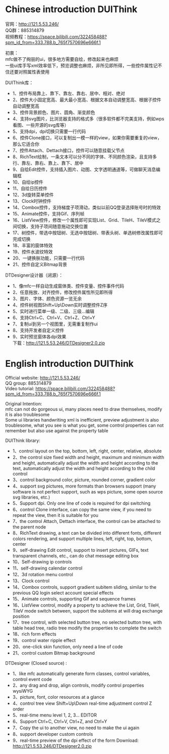 # Chinese introduction DUIThink
官网：http://121.5.53.246/   
QQ群：885314879   
视频教程：https://space.bilibili.com/322458488?spm_id_from=333.788.b_765f7570696e666f.1  

初衷：   
    mfc做不了绚丽的ui，很多地方需要自绘，修改起来也麻烦   
    一些ui库手写xml效率低下，预览调整也麻烦，非所见即所得，一些控件属性记不住还要对照属性表使用  

DUIThink库：  
- 1、控件布局靠上、靠下、靠左、靠右、居中、相对、绝对   
- 2、控件大小固定宽高、最大最小宽高、根据文本自动调整宽高、根据子控件自动调整宽高   
- 3、控件背景颜色、图片、圆角、渐变颜色   
- 4、支持svg图片，比浏览器支持的格式多（很多软件都不完美支持，例如wps看图、一些开源的svg库等）   
- 5、支持dpi，dpi切换只需要一行代码   
- 6、控件Clone接口，可以复制出一模一样的view，如果你需要重复的view，那么它适合你   
- 7、控件Attach、Dettach接口，控件可以随意挂载父节点   
- 8、RichText绘制，一条文本可以分不同的字体、不同颜色渲染，且支持多行、靠左、靠右、靠上、靠下、居中   
- 9、自绘Edit控件，支持插入图片、动图、文字透明通道等，可做聊天消息编辑框   
- 10、自绘ip控件   
- 11、自绘日历控件   
- 12、3d旋转菜单控件  
- 13、Clock时钟控件  
- 14、Combox控件，支持梯度子项滑动，类似以前QQ登录选择账号时的特效  
- 15、Animate控件，支持Gif、序列帧  
- 16、ListView控件，修改一个属性即可实现List、Grid、TileH、TileV模式之间切换，支持子项间随意拖动交换位置  
- 17、树控件，带选中按钮树、无选中按钮树、带表头树、单选树修改属性即可完成切换  
- 18、丰富的窗体特效  
- 19、控件水波纹特效  
- 20、一键换肤功能，只需要一行代码  
- 21、控件自定义Bitmap背景  

DTDesigner设计器（闭源）：  
- 1、像mfc一样自动生成窗体类、控件变量、控件事件代码  
- 2、任意拖放、对齐控件，修改控件属性所见即所得  
- 3、图片、字体、颜色资源一览无余  
- 4、控件树视图Shift+Up\Down实时调整控件Z序  
- 5、实时进行菜单一级、二级、三级...编辑  
- 6、支持Ctrl+C、Ctrl+V、Ctrl+Z、Ctrl+Y  
- 7、复制ui到另一个视图里，无需重复制作ui  
- 8、支持开发者自定义控件  
- 9、实时预览窗体各dpi效果  
下载：http://121.5.53.246/DTDesigner2.0.zip  


# English introduction DUIThink

Official website: http://121.5.53.246/  
QQ group: 885314879  
Video tutorial: https://space.bilibili.com/322458488?spm_id_from=333.788.b_765f7570696e666f.1  

Original Intention:  
mfc can not do gorgeous ui, many places need to draw themselves, modify it is also troublesome  
Some ui libraries handwriting xml is inefficient, preview adjustment is also troublesome, what you see is what you get, some control properties can not remember but also use against the property table  

DUIThink library:  
- 1、control layout on the top, bottom, left, right, center, relative, absolute  
- 2、the control size fixed width and height, maximum and minimum width and height, automatically adjust the width and height according to the text, automatically adjust the width and height according to the child control  
- 3、control background color, picture, rounded corner, gradient color  
- 4、support svg pictures, more formats than browsers support (many software is not perfect support, such as wps picture, some open source svg libraries, etc.)  
- 5、Support dpi. Only one line of code is required for dpi switching  
- 6、control Clone interface, can copy the same view, if you need to repeat the view, then it is suitable for you
- 7、the control Attach, Dettach interface, the control can be attached to the parent node
- 8、RichText drawing, a text can be divided into different fonts, different colors rendering, and support multiple lines, left, right, top, bottom, center
- 9、self-drawing Edit control, support to insert pictures, GIFs, text transparent channels, etc., can do chat message editing box
- 10、Self-drawing ip controls
- 11、self-drawing calendar control
- 12、3d rotation menu control
- 13、Clock control
- 14、Combox controls, support gradient subitem sliding, similar to the previous QQ login select account special effects
- 15、Animate controls, supporting Gif and sequence frames
- 16、ListView control, modify a property to achieve the List, Grid, TileH, TileV mode switch between, support the subitems at will drag exchange position
- 17、tree control, with selected button tree, no selected button tree, with table head tree, radio tree modify the properties to complete the switch
- 18、rich form effects
- 19、control water ripple effect
- 20、one-click skin function, only need a line of code
- 21、control custom Bitmap background

DTDesigner (Closed source) :
- 1、like mfc automatically generate form classes, control variables, control event code
- 2、any drag and drop, align controls, modify control properties wysiWYG
- 3、picture, font, color resources at a glance
- 4、control tree view Shift+Up\Down real-time adjustment control Z order
- 5、real-time menu level 1, 2, 3... EDITOR
- 6、Support Ctrl+C, Ctrl+V, Ctrl+Z, and Ctrl+Y
- 7、Copy the ui to another view, no need to make the ui again
- 8、support developer custom controls
- 9、real-time preview of the dpi effect of the form
Download: http://121.5.53.246/DTDesigner2.0.zip
